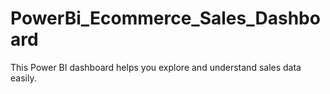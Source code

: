 # PowerBi_Ecommerce_Sales_Dashboard
This Power BI dashboard helps you explore and understand sales data easily.
